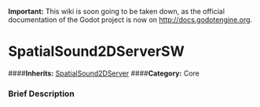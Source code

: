 **Important:** This wiki is soon going to be taken down, as the official documentation of the Godot project is now on http://docs.godotengine.org.

#  SpatialSound2DServerSW  
####**Inherits:** [SpatialSound2DServer](class_spatialsound2dserver)
####**Category:** Core

###  Brief Description  

